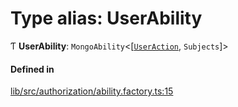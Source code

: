 # Type alias: UserAbility

Ƭ **UserAbility**: `MongoAbility`\<[[`UserAction`](../enums/UserAction.md), `Subjects`]\>

#### Defined in

[lib/src/authorization/ability.factory.ts:15](https://github.com/joonashak/nestjs-clone-bay/blob/37c762a/lib/src/authorization/ability.factory.ts#L15)

